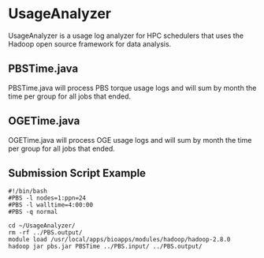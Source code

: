 # UsageAnalyzer
UsageAnalyzer is a usage log analyzer for HPC schedulers that uses the Hadoop open source framework for data analysis.

## PBSTime.java
PBSTime.java will process PBS torque usage logs and will sum by month the time per group for all jobs that ended.

## OGETime.java
OGETime.java will process OGE usage logs and will sum by month the time per group for all jobs that ended.

## Submission Script Example
	#!/bin/bash                                                                                                                             
	#PBS -l nodes=1:ppn=24
	#PBS -l walltime=4:00:00
	#PBS -q normal

	cd ~/UsageAnalyzer/
	rm -rf ../PBS.output/
	module load /usr/local/apps/bioapps/modules/hadoop/hadoop-2.8.0
	hadoop jar pbs.jar PBSTime ../PBS.input/ ../PBS.output/

